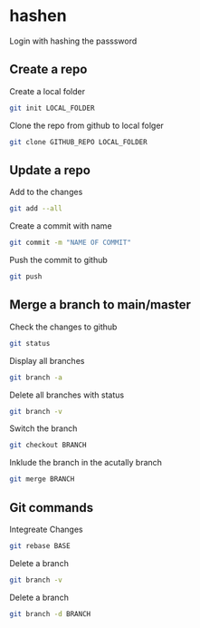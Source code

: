 # hashen
Login with hashing the passsword

## Create a repo

Create a local folder
```bash
git init LOCAL_FOLDER
```

Clone the repo from github to local folger
```bash
git clone GITHUB_REPO LOCAL_FOLDER
```

## Update a repo

Add to the changes
```bash
git add --all
```

Create a commit with name
```bash
git commit -m "NAME OF COMMIT"
```

Push the commit to github
```bash
git push
```

## Merge a branch to main/master

Check the changes to github
```bash
git status
```

Display all branches
```bash
git branch -a
```

Delete all branches with status
```bash
git branch -v
```

Switch the branch
```bash
git checkout BRANCH
```

Inklude the branch in the acutally branch
```bash
git merge BRANCH
```

## Git commands

Integreate Changes 
```bash
git rebase BASE
```

Delete a branch
```bash
git branch -v
```

Delete a branch
```bash
git branch -d BRANCH
```